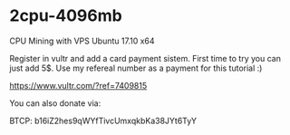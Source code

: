 # 2cpu-4096mb

CPU Mining with VPS Ubuntu 17.10 x64

Register in vultr and add a card payment sistem. First time to try you can just add 5$.
Use my refereal number as a payment for this tutorial :)

https://www.vultr.com/?ref=7409815

You can also donate via:

BTCP: b16iZ2hes9qWYfTivcUmxqkbKa38JYt6TyY
